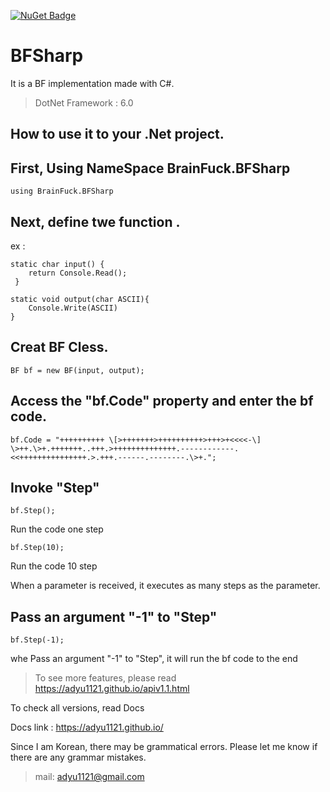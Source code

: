 [![NuGet Badge](https://buildstats.info/nuget/BFsharp)](https://www.nuget.org/packages/BFsharp/)
# BFSharp
It is a BF implementation made with C#.

>DotNet Framework : 6.0

## How to use it to your .Net project.
First, Using NameSpace BrainFuck.BFSharp
----------
`using BrainFuck.BFSharp`

Next, define twe function .
--------
ex :

```
static char input() {
    return Console.Read();
 }
 ```
 
```
static void output(char ASCII){
    Console.Write(ASCII)
}
```

Creat BF Cless.
-------------
`BF bf = new BF(input, output);`


Access the "bf.Code" property and enter the bf code.
--------------
`bf.Code = "++++++++++
\[>+++++++>++++++++++>+++>+<<<<-\]
\>++.\>+.+++++++..+++.>++++++++++++++.------------.<<+++++++++++++++.>.+++.------.--------.\>+.";`

Invoke "Step"
-----
`bf.Step();`

Run the code one step

`bf.Step(10);`

Run the code 10 step

When a parameter is received, it executes as many steps as the parameter.

Pass an argument "-1" to "Step"
---------
`bf.Step(-1);`

whe Pass an argument "-1" to "Step", it will run the bf code to the end

>To see more features, please read https://adyu1121.github.io/apiv1.1.html

To check all versions, read Docs

Docs link : https://adyu1121.github.io/

Since I am Korean, there may be grammatical errors.
Please let me know if there are any grammar mistakes.

>mail: adyu1121@gmail.com
